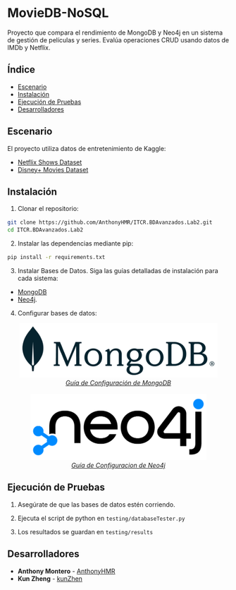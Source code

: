 # MovieDB-NoSQL

Proyecto que compara el rendimiento de MongoDB y Neo4j en un sistema de gestión de películas y series. Evalúa operaciones CRUD usando datos de IMDb y Netflix.

## Índice
- [Escenario](#escenario)
- [Instalación](#instalación)
- [Ejecución de Pruebas](#ejecución-de-pruebas) 
- [Desarrolladores](#desarrolladores)

## Escenario
El proyecto utiliza datos de entretenimiento de Kaggle:
- [Netflix Shows Dataset](https://www.kaggle.com/datasets/shivamb/netflix-shows)
- [Disney+ Movies Dataset](https://www.kaggle.com/datasets/shivamb/disney-movies-and-tv-shows)

## Instalación

1. Clonar el repositorio:
```bash
git clone https://github.com/AnthonyHMR/ITCR.BDAvanzados.Lab2.git
cd ITCR.BDAvanzados.Lab2
```

2. Instalar las dependencias mediante pip:

```bash
pip install -r requirements.txt
```

3. Instalar Bases de Datos. Siga las guías detalladas de instalación para cada sistema:

- [MongoDB](docs/mongodb_guide.md) 
- [Neo4j](docs/neo4j_guide.md).

4. Configurar bases de datos:

<div align="center">
  <a href="docs/mongodb_config.md">
    <img src="docs/pics/logo/mongoDB_logo.png" width="450" alt="MongoDB Logo">
    <br>
    <em>Guía de Configuración de MongoDB</em>
  </a>
<br><br>
  <a href="docs/neo4j_config.md">
    <img src="docs/pics/logo/neo4j_logo.png" width="400" alt="Neo4j Logo">
    <br>
    <em>Guía de Configuracion de Neo4j</em>
  </a>
</div>


## Ejecución de Pruebas

1. Asegúrate de que las bases de datos estén corriendo.

2. Ejecuta el script de python en `testing/databaseTester.py`

3. Los resultados se guardan en `testing/results`

## Desarrolladores

* **Anthony Montero** - [AnthonyHMR](https://github.com/issolis)
* **Kun Zheng** - [kunZhen](https://github.com/kunZhen)